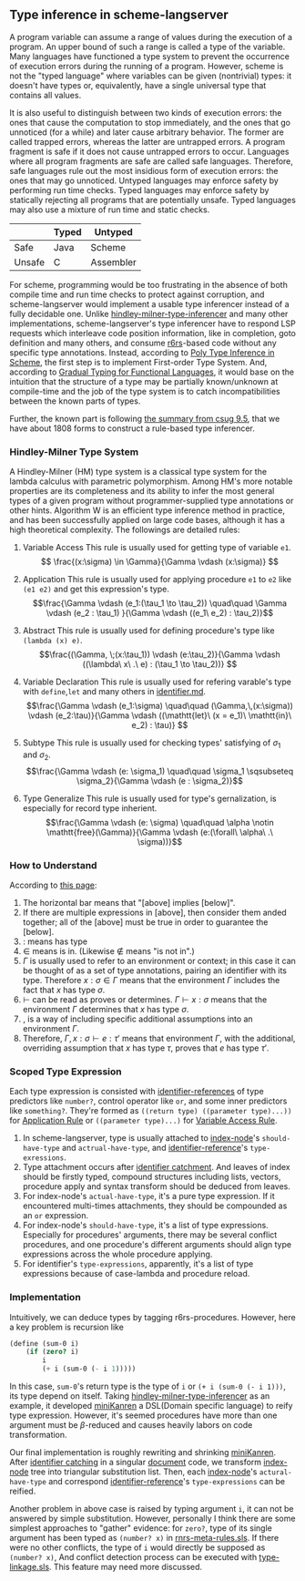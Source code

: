 ## Type inference in scheme-langserver

A program variable can assume a range of values during the execution of a program. An upper bound of such a range is called a type of the variable. Many languages have functioned a type system to prevent the occurrence of execution errors during the running of a program. However, scheme is not the "typed language" where variables can be given (nontrivial) types: it doesn't have types or, equivalently, have a single universal type that contains all values. 

It is also useful to distinguish between two kinds of execution errors: the ones that cause the computation to stop immediately, and the ones that go unnoticed (for a while) and later cause arbitrary behavior. The former are called trapped errors, whereas the latter are untrapped errors. A program fragment is safe if it does not cause untrapped errors to occur. Languages where all program fragments are safe are called safe languages. Therefore, safe languages rule out the most insidious form of execution errors: the ones that may go unnoticed. Untyped languages may enforce safety by performing run time checks. Typed languages may enforce safety by statically rejecting all programs that are potentially unsafe. Typed languages may also use a mixture of run time and static checks.


|        | Typed | Untyped   |
|--------|-------|-----------|
| Safe   | Java  | Scheme    |
| Unsafe | C     | Assembler |

For scheme, programming would be too frustrating in the absence of both compile time and run time checks to protect against corruption, and scheme-langserver would implement a usable type inferencer instead of a fully decidable one. Unlike [hindley-milner-type-inferencer](https://github.com/webyrd/hindley-milner-type-inferencer) and many other implementations, scheme-langserver's type inferencer have to respond LSP requests which interleave code position information, like in completion, goto definition and many others, and consume [r6rs](http://www.r6rs.org/)-based code without any specific type annotations. Instead, according to [Poly Type Inference in Scheme](https://core.ac.uk/download/pdf/38891838.pdf), the first step is to implement First-order Type System. And, according to [Gradual Typing for Functional Languages](https://www.cs.indiana.edu/~lkuper/talks/gradual/gradual.pdf), it would base on the intuition that the structure of a type may be partially known/unknown at compile-time and the job of the type system is to catch incompatibilities between the known parts of types. 

Further, the known part is following [the summary from csug 9.5](https://cisco.github.io/ChezScheme/csug9.5/summary.html#./summary:h0), that we have about 1808 forms to construct a rule-based type inferencer.

### Hindley-Milner Type System
A Hindley-Milner (HM) type system is a classical type system for the lambda calculus with parametric polymorphism. Among HM's more notable properties are its completeness and its ability to infer the most general types of a given program without programmer-supplied type annotations or other hints. Algorithm W is an efficient type inference method in practice, and has been successfully applied on large code bases, although it has a high theoretical complexity. The followings are detailed rules:
1. Variable Access 
This rule is usually used for getting type of variable `e1`.
$$ \frac{(x:\sigma) \in \Gamma}{\Gamma \vdash (x:\sigma)} $$ 

2. Application
This rule is usually used for applying procedure `e1` to `e2` like `(e1 e2)` and get this expression's type.
$$\frac{\Gamma \vdash (e_1:(\tau_1 \to \tau_2)) \quad\quad \Gamma \vdash (e_2 : \tau_1) }{\Gamma \vdash ((e_1\ e_2) : \tau_2)}$$

3. Abstract
This rule is usually used for defining procedure's type like `(lambda (x) e)`.
$$\frac{(\Gamma, \;(x:\tau_1)) \vdash (e:\tau_2)}{\Gamma \vdash ((\lambda\ x\ .\ e) : (\tau_1 \to \tau_2))} $$

4. Variable Declaration
This rule is usually used for refering varable's type with `define`,`let` and many others in [identifier.md](./identifier.md).
$$\frac{\Gamma \vdash (e_1:\sigma) \quad\quad (\Gamma,\,(x:\sigma)) \vdash (e_2:\tau)}{\Gamma \vdash ((\mathtt{let}\ (x = e_1)\ \mathtt{in}\ e_2) : \tau)} $$

5. Subtype
This rule is usually used for checking types' satisfying of $\sigma_1$ and $\sigma_2$.
$$\frac{\Gamma \vdash (e: \sigma_1) \quad\quad \sigma_1 \sqsubseteq \sigma_2}{\Gamma \vdash (e : \sigma_2)}$$

6. Type Generalize
This rule is usually used for type's gernalization, is especially for record type inherient.
$$\frac{\Gamma \vdash (e: \sigma) \quad\quad \alpha \notin \mathtt{free}(\Gamma)}{\Gamma \vdash (e:(\forall\ \alpha\ .\ \sigma))}$$

### How to Understand
According to [this page](https://stackoverflow.com/questions/12532552/what-part-of-hindley-milner-do-you-not-understand/12535304#12535304):
1. The horizontal bar means that "[above] implies [below]".
2. If there are multiple expressions in [above], then consider them anded together; all of the [above] must be true in order to guarantee the [below].
3. $:$ means has type 
4. $\in$ means is in. (Likewise $\not\in$ means "is not in".)
5. $\Gamma$ is usually used to refer to an environment or context; in this case it can be thought of as a set of type annotations, pairing an identifier with its type. Therefore $x : \sigma \in \Gamma$ means that the environment $\Gamma$ includes the fact that $x$ has type $\sigma$.
6. $\vdash$ can be read as proves or determines. $\Gamma \vdash x:\sigma$ means that the environment $\Gamma$ determines that $x$ has type $\sigma$.
7. $,$ is a way of including specific additional assumptions into an environment $\Gamma$. 
8. Therefore, $\Gamma, x : \sigma \vdash e : \tau'$ means that environment $\Gamma$, with the additional, overriding assumption that $x$ has type $\tau$, proves that $e$ has type $\tau'$.

### Scoped Type Expression
Each type expression is consisted with [identifier-references](../../analysis/identifier/reference.sls) of type predictors like `number?`, control operator like `or`, and some inner predictors like `something?`. They're formed as `((return type) ((parameter type)...))` for [Application Rule](#hindleymilner-type-system) or `((parameter type)...)` for [Variable Access Rule](#hindleymilner-type-system). 

1. In scheme-langserver, type is usually attached to [index-node](../../virtual-file-system/index-node.sls)'s `should-have-type` and `actrual-have-type`, and [identifier-reference](../../analysis/identifier/reference.sls)'s `type-exressions`.  
2. Type attachment occurs after [identifier catchment](./identifier.md). And leaves of index should be firstly typed, compound structures including lists, vectors, procedure apply and syntax transform should be deduced from leaves. 
3. For index-node's `actual-have-type`, it's a pure type expression. If it encountered multi-times attachments, they should be compounded as an `or` expression.
4. For index-node's `should-have-type`, it's a list of type expressions. Especially for procedures' arguments, there may be several conflict procedures, and one procedure's different arguments should align type expressions across the whole procedure applying.  
5. For identifier's `type-expressions`, apparently, it's a list of type expressions because of case-lambda and procedure reload.

### Implementation
Intuitively, we can deduce types by tagging r6rs-procedures. However, here a key problem is recursion like 
```scheme
(define (sum-0 i) 
    (if (zero? i)
        i
        (+ i (sum-0 (- i 1)))))
```

In this case, `sum-0`'s return type is the type of `i` or `(+ i (sum-0 (- i 1)))`, its type depend on itself. Taking [hindley-milner-type-inferencer](https://github.com/webyrd/hindley-milner-type-inferencer) as an example, it developed [miniKanren](http://minikanren.org/) a DSL(Domain specific language) to reify type expression. However, it's seemed procedures have more than one argument must be $\beta$-reduced and causes heavily labors on code transformation. 

Our final implementation is roughly rewriting and shrinking [miniKanren](http://minikanren.org/). After [identifier catching](./identifier.md) in a singular [document](../../virtual-file-system/document.sls) code, we transform [index-node](../../virtual-file-system/index-node.sls) tree into triangular substitution list. Then, each [index-node](../../virtual-file-system/index-node.sls)'s `actural-have-type` and correspond [identifier-reference](../../analysis/identifier/reference.sls)'s `type-expressions` can be reified.

Another problem in above case is raised by typing argument `i`, it can not be answered by simple substitution. However, personally I think there are some simplest approaches to "gather" evidence: for `zero?`, type of its single argument has been typed as `(number? x)` in [rnrs-meta-rules.sls](../../analysis/type/rnrs-meta-rules.sls). If there were no other conflicts, the type of `i` would directly be supposed as `(number? x)`, And conflict detection process can be executed with [type-linkage.sls](../../analysis/type/type-linkage.sls). This feature may need more discussed.
